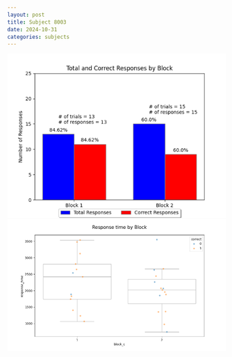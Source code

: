 ```yaml
---
layout: post
title: Subject 8003
date: 2024-10-31
categories: subjects
---
```


![](data/8003/run-6/8003_ATS_responses.png)
![](data/8003/run-6/8003_ATS_rt.png)
